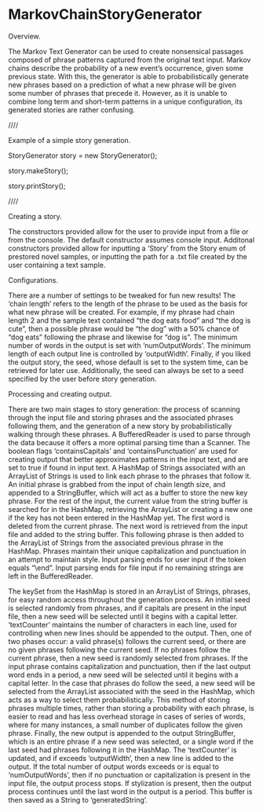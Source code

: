 # MarkovChainStoryGenerator
Overview.

The Markov Text Generator can be used to create nonsensical passages composed of phrase patterns captured from the original text input. Markov chains describe the probability of a new event’s occurrence, given some previous state. With this, the generator is able to probabilistically generate new phrases based on a prediction of what a new phrase will be given some number of phrases that precede it. However, as it is unable to combine long term and short-term patterns in a unique configuration, its generated stories are rather confusing.

////

Example of a simple story generation.

StoryGenerator story = new StoryGenerator();

story.makeStory();

story.printStory();

////

Creating a story.

The constructors provided allow for the user to provide input from a file or from the console. The default constructor assumes console input. Additonal constructors provided allow for inputting a ‘Story’ from the Story enum of prestored novel samples, or inputting the path for a .txt file created by the user containing a text sample.

Configurations.

There are a number of settings to be tweaked for fun new results! The ‘chain length’ refers to the length of the phrase to be used as the basis for what new phrase will be created. For example, if my phrase had chain length 2 and the sample text contained “the dog eats food” and “the dog is cute”, then a possible phrase would be “the dog” with a 50% chance of “dog eats” following the phrase and likewise for “dog is”. The minimum number of words in the output is set with ‘numOutputWords’. The minimum length of each output line is controlled by ‘outputWidth’. Finally, if you liked the output story, the seed, whose default is set to the system time, can be retrieved for later use. Additionally, the seed can always be set to a seed specified by the user before story generation.

Processing and creating output.

There are two main stages to story generation: the process of scanning through the input file and storing phrases and the associated phrases following them, and the generation of a new story by probabilistically walking through these phrases.
A BufferedReader is used to parse through the data because it offers a more optimal parsing time than a Scanner. The boolean flags ‘containsCapitals’ and ‘containsPunctuation’ are used for creating output that better approximates patterns in the input text, and are set to true if found in input text. A HashMap of Strings associated with an ArrayList of Strings is used to link each phrase to the phrases that follow it. An initial phrase is grabbed from the input of chain length size, and appended to a StringBuffer, which will act as a buffer to store the new key phrase. For the rest of the input, the current value from the string buffer is searched for in the HashMap, retrieving the ArrayList or creating a new one if the key has not been entered in the HashMap yet. The first word is deleted from the current phrase. The next word is retrieved from the input file and added to the string buffer. This following phrase is then added to the ArrayList of Strings from the associated previous phrase in the HashMap. Phrases maintain their unique capitalization and punctuation in an attempt to maintain style. Input parsing ends for user input if the token equals “\\end”. Input parsing ends for file input if no remaining strings are left in the BufferedReader.

The keySet from the HashMap is stored in an ArrayList of Strings, phrases, for easy random access throughout the generation process. An initial seed is selected randomly from phrases, and if capitals are present in the input file, then a new seed will be selected until it begins with a capital letter. ‘textCounter’ maintains the number of characters in each line, used for controlling when new lines should be appended to the output. Then, one of two phases occur: a valid phrase(s) follows the current seed, or there are no given phrases following the current seed. If no phrases follow the current phrase, then a new seed is randomly selected from phrases. If the input phrase contains capitalization and punctuation, then if the last output word ends in a period, a new seed will be selected until it begins with a capital letter. In the case that phrases do follow the seed, a new seed will be selected from the ArrayList associated with the seed in the HashMap, which acts as a way to select them probabilistically. This method of storing phrases multiple times, rather than storing a probability with each phrase, is easier to read and has less overhead storage in cases of series of words, where for many instances, a small number of duplicates follow the given phrase. Finally, the new output is appended to the output StringBuffer, which is an entire phrase if a new seed was selected, or a single word if the last seed had phrases following it in the HashMap. The ‘textCounter’ is updated, and if exceeds ‘outputWidth’, then a new line is added to the output. If the total number of output words exceeds or is equal to ‘numOutputWords’, then if no punctuation or capitalization is present in the input file, the output process stops. If stylization is present, then the output process continues until the last word in the output is a period. This buffer is then saved as a String to ‘generatedString’.
